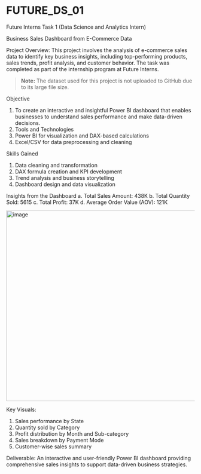 # FUTURE_DS_01
Future Interns Task 1 (Data Science and Analytics Intern)

Business Sales Dashboard from E-Commerce Data

Project Overview: 
This project involves the analysis of e-commerce sales data to identify key business insights, including top-performing products, sales trends, profit analysis, and customer behavior. The task was completed as part of the internship program at Future Interns.
> **Note:** The dataset used for this project is not uploaded to GitHub due to its large file size.

Objective

1. To create an interactive and insightful Power BI dashboard that enables businesses to understand sales performance and make data-driven decisions.
2. Tools and Technologies
3. Power BI for visualization and DAX-based calculations
4. Excel/CSV for data preprocessing and cleaning

Skills Gained
1. Data cleaning and transformation
2. DAX formula creation and KPI development
3. Trend analysis and business storytelling
4. Dashboard design and data visualization

Insights from the Dashboard
a. Total Sales Amount: 438K
b. Total Quantity Sold: 5615
c. Total Profit: 37K
d. Average Order Value (AOV): 121K

<img width="905" height="510" alt="image" src="https://github.com/user-attachments/assets/f498500a-b453-4528-98e9-1336059a4a94" />

Key Visuals:
1. Sales performance by State
2. Quantity sold by Category
3. Profit distribution by Month and Sub-category
4. Sales breakdown by Payment Mode
5. Customer-wise sales summary

Deliverable: An interactive and user-friendly Power BI dashboard providing comprehensive sales insights to support data-driven business strategies.
